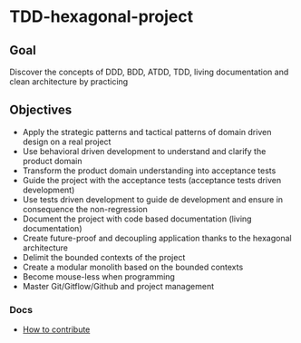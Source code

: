 # TDD-hexagonal-project

## Goal 

Discover the concepts of DDD, BDD, ATDD, TDD, living documentation and clean architecture by practicing


## Objectives

- Apply the strategic patterns and tactical patterns of domain driven design on a real project
- Use behavioral driven development to understand and clarify the product domain
- Transform the product domain understanding into acceptance tests
- Guide the project with the acceptance tests (acceptance tests driven development)
- Use tests driven development to guide de development and ensure in consequence the non-regression
- Document the project with code based documentation (living documentation)
- Create future-proof and decoupling application thanks to the hexagonal architecture
- Delimit the bounded contexts of the project
- Create a modular monolith based on the bounded contexts
- Become mouse-less when programming
- Master Git/Gitflow/Github and project management   

### Docs 

- [How to contribute](Docs/how_to_contribute.md)
